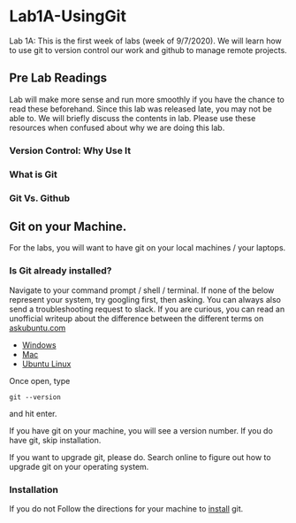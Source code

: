 # Lab1A-UsingGit
Lab 1A: 
This is the first week of labs (week of 9/7/2020). We will learn how to use git to version control our work and github to manage remote projects. 

## Pre Lab Readings
Lab will make more sense and run more smoothly if you have the chance to read these beforehand. Since this lab was released late, you may not be able to. We will briefly discuss the contents in lab. Please use these resources when confused about why we are doing this lab. 

### Version Control: Why Use It

### What is Git 

### Git Vs. Github

## Git on your Machine. 
For the labs, you will want to have git on your local machines / your laptops. 

### Is Git already installed?
Navigate to your command prompt / shell / terminal. If none of the below represent your system, try googling first, then asking.  You can always also send a troubleshooting request to slack. If you are curious, you can read an unofficial writeup about the difference between the different terms on  [askubuntu.com](https://askubuntu.com/questions/506510/what-is-the-difference-between-terminal-console-shell-and-command-line)
- [Windows](https://www.howtogeek.com/235101/10-ways-to-open-the-command-prompt-in-windows-10/)
- [Mac](https://support.apple.com/guide/terminal/open-or-quit-terminal-apd5265185d-f365-44cb-8b09-71a064a42125/mac)
- [Ubuntu Linux](https://www.wikihow.com/Open-a-Terminal-Window-in-Ubuntu)

Once open, type
```
git --version
```
and hit enter.

If you have git on your machine, you will see a version number. If you do have git, skip installation. 

If you want to upgrade git, please do. Search online to figure out how to upgrade git on your operating system.

### Installation
If you do not Follow the directions for your machine to [install](https://git-scm.com/book/en/v2/Getting-Started-Installing-Git) git.


